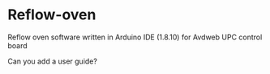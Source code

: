 # Reflow-oven
Reflow oven software written in Arduino IDE (1.8.10) for Avdweb UPC control board

Can you add a user guide?
